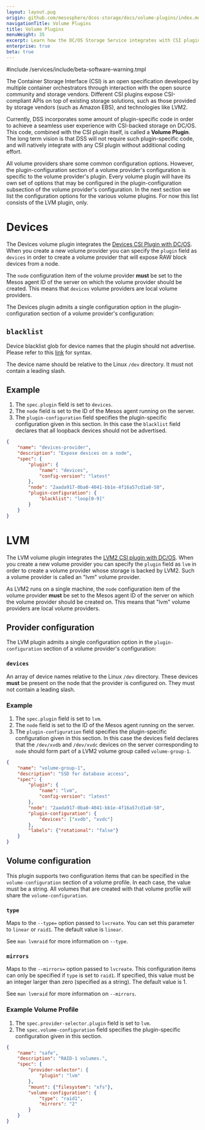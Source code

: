 ```yaml
---
layout: layout.pug
origin: github.com/mesosphere/dcos-storage/docs/volume-plugins/index.md
navigationTitle: Volume Plugins
title: Volume Plugins
menuWeight: 35
excerpt: Learn how the DC/OS Storage Service integrates with CSI plugins in order to support multiple storage provisioning back-ends
enterprise: true
beta: true
---
```

#include /services/include/beta-software-warning.tmpl

The Container Storage Interface (CSI) is an open specification developed by multiple container orchestrators through interaction with the open source community and storage vendors.
Different CSI plugins expose CSI-compliant APIs on top of existing storage solutions, such as those provided by storage vendors (such as Amazon EBS), and technologies like LVM2.

Currently, DSS incorporates some amount of plugin-specific code in order to achieve a seamless user experience with CSI-backed storage on DC/OS.
This code, combined with the CSI plugin itself, is called a **Volume Plugin**.
The long term vision is that DSS will not require such plugin-specific code, and will natively integrate with any CSI plugin without additional coding effort.

All volume providers share some common configuration options.
However, the plugin-configuration section of a volume provider's configuration is specific to the volume provider's plugin.
Every volume plugin will have its own set of options that may be configured in the plugin-configuration subsection of the volume provider's configuration.
In the next section we list the configuration options for the various volume plugins.
For now this list consists of the LVM plugin, only.

# Devices

The Devices volume plugin integrates the [Devices CSI Plugin with DC/OS](https://github.com/mesosphere/csidevices).
When you create a new volume provider you can specify the `plugin` field as `devices` in order to create a volume provider that will expose RAW block devices from a node.

The `node` configuration item of the volume provider **must** be set to the Mesos agent ID of the server on which the volume provider should be created. This means that `devices` volume providers are local volume providers.

The Devices plugin admits a single configuration option in the plugin-configuration section of a volume provider's configuration:

## `blacklist`

Device blacklist glob for device names that the plugin should not advertise. Please refer to this [link](https://github.com/gobwas/glob) for syntax.

The device name should be relative to the Linux `/dev` directory. It must not contain a leading slash.

## Example

1. The `spec.plugin` field is set to `devices`.
1. The `node` field is set to the ID of the Mesos agent running on the server.
3. The `plugin-configuration` field specifies the plugin-specific configuration given in this section.
In this case the `blacklist` field declares that all loopback devices should not be advertised.

```json
{
    "name": "devices-provider",
    "description": "Expose devices on a node",
    "spec": {
        "plugin": {
            "name": "devices",
            "config-version": "latest"
        },
        "node": "2aada917-0ba0-4041-bb1e-4f16a57cd1a0-S0",
        "plugin-configuration": {
            "blacklist": "loop[0-9]"
        }
    }
}
```

# LVM

The LVM volume plugin integrates the [LVM2 CSI plugin with DC/OS](https://github.com/mesosphere/csilvm).
When you create a new volume provider you can specify the `plugin` field as `lvm` in order to create a volume provider whose storage is backed by LVM2. Such a volume provider is called an "lvm" volume provider.

As LVM2 runs on a single machine, the `node` configuration item of the volume provider **must** be set to the Mesos agent ID of the server on which the volume provider should be created on. This means that "lvm" volume providers are local volume providers.

## Provider configuration

The LVM plugin admits a single configuration option in the `plugin-configuration` section of a volume provider's configuration:

### `devices`

An array of device names relative to the Linux `/dev` directory. These devices **must** be present on the node that the provider is configured on. They must not contain a leading slash.

### Example

1. The `spec.plugin` field is set to `lvm`.
2. The `node` field is set to the ID of the Mesos agent running on the server.
3. The `plugin-configuration` field specifies the plugin-specific configuration given in this section.
In this case the devices field declares that the `/dev/xvdb` and `/dev/xvdc` devices on the server corresponding to `node` should form part of a LVM2 volume group called `volume-group-1`.

```json
{
    "name": "volume-group-1",
    "description": "SSD for database access",
    "spec": {
        "plugin": {
            "name": "lvm",
            "config-version": "latest"
        },
        "node": "2aada917-0ba0-4041-bb1e-4f16a57cd1a0-S0",
        "plugin-configuration": {
            "devices": ["xvdb", "xvdc"]
        },
        "labels": {"rotational": "false"}
    }
}
```

## Volume configuration

This plugin supports two configuration items that can be specified in the `volume-configuration` section of a volume profile. In each case, the value must be a string. All volumes that are created with that volume profile will share the `volume-configuration`.

### `type`

Maps to the `--type=` option passed to `lvcreate`. You can set this parameter to `linear` or `raid1`. The default value is `linear`.

See `man lvmraid` for more information on `--type`.

### `mirrors`

Maps to the `--mirrors=` option passed to `lvcreate`. This configuration items can only be specified if `type` is set to `raid1`. If specified, this value must be an integer larger than zero (specified as a string). The default value is 1.

See `man lvmraid` for more information on `--mirrors`.

### Example Volume Profile

1. The `spec.provider-selector.plugin` field is set to `lvm`.
2. The `spec.volume-configuration` field specifies the plugin-specific configuration given in this section.

```json
{
    "name": "safe",
    "description": "RAID-1 volumes.",
    "spec": {
        "provider-selector": {
            "plugin": "lvm"
        },
        "mount": {"filesystem": "xfs"},
        "volume-configuration": {
            "type": "raid1",
            "mirrors": "2"
        }
    }
}
```
